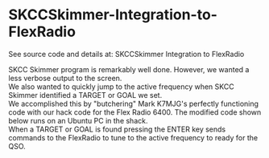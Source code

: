 # SKCCSkimmer-Integration-to-FlexRadio
See source code and details at:
SKCCSkimmer Integration to FlexRadio

SKCC Skimmer program is remarkably well done.   However, we wanted a less verbose output to the screen.  
We also wanted to quickly jump to the active frequency when SKCC Skimmer identified a TARGET or GOAL we set.   
We accomplished this by "butchering" Mark K7MJG's perfectly functioning code with our hack code for the 
Flex Radio 6400.   The modified code shown below runs on an Ubuntu PC in the shack.   
When a TARGET or GOAL is found pressing the ENTER key sends commands to the FlexRadio to tune to 
the active frequency to ready for the QSO.  
